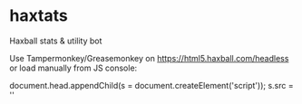 # haxtats
Haxball stats & utility bot

Use Tampermonkey/Greasemonkey on https://html5.haxball.com/headless or load manually from JS console:

document.head.appendChild(s = document.createElement('script')); s.src = '<url-to-script>'

